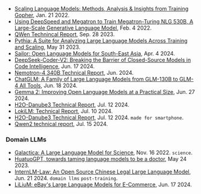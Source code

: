 
- [Scaling Language Models: Methods, Analysis & Insights from Training Gopher](https://arxiv.org/pdf/2112.11446), Jan. 21 2022.
- [Using DeepSpeed and Megatron to Train Megatron-Turing NLG 530B, A Large-Scale Generative Language Model](https://arxiv.org/pdf/2201.11990), Feb. 4 2022.
- [QWen Technincal Report](https://arxiv.org/pdf/2309.16609), Sep. 28 2023.
- [Pythia: A Suite for Analyzing Large Language Models Across Training and Scaling](https://arxiv.org/pdf/2304.01373), May 31 2023.
- [Sailor: Open Language Models for South-East Asia](https://arxiv.org/pdf/2404.03608), Apr. 4 2024.
- [DeepSeek-Coder-V2: Breaking the Barrier of Closed-Source Models in Code Intelligence](https://arxiv.org/pdf/2406.11931), Jun. 17 2024.
- [Nemotron-4 340B Technical Report](https://d1qx31qr3h6wln.cloudfront.net/publications/Nemotron_4_340B_8T_0.pdf), Jun. 2024.
- [ChatGLM: A Family of Large Language Models from GLM-130B to GLM-4 All Tools](https://arxiv.org/pdf/2406.12793), Jun. 18 2024.
- [Gemma 2: Improving Open Language Models at a Practical Size](https://storage.googleapis.com/deepmind-media/gemma/gemma-2-report.pdf), Jun. 27 2024.
- [H2O-Danube3 Technical Report](https://arxiv.org/pdf/2407.09276), Jul. 12 2024.
- [LokiLM: Technical Report](https://arxiv.org/abs/2407.07370), Jul. 10 2024.
- [H2O-Danube3 Technical Report](https://arxiv.org/pdf/2407.09276), Jul. 12 2024. `made for smartphone`.
- [Qwen2 technical report](https://arxiv.org/pdf/2407.10671), Jul. 15 2024.

### Domain LLMs

- [Galactica: A Large Language Model for Science](https://arxiv.org/pdf/2211.09085), Nov. 16 2022. `science`.
- [HuatuoGPT, towards taming language models to be a doctor](https://arxiv.org/pdf/2305.15075), May 24 2023.
- [InternLM-Law: An Open Source Chinese Legal Large Language Model](https://arxiv.org/pdf/2406.14887), Jun. 21 2024. `domain llms` `post-training`.
- [LiLiuM: eBay's Large Language Models for E-Commerce](https://arxiv.org/pdf/2406.12023), Jun. 17 2024.


